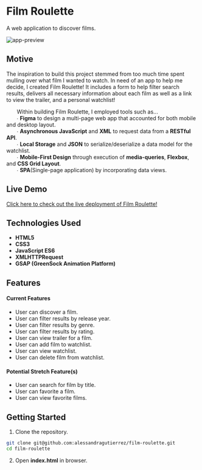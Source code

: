 # Film Roulette
A web application to discover films.

![app-preview](https://user-images.githubusercontent.com/82188718/128579926-d9fbad09-6abc-4d49-9426-dda2125fd6ba.gif)

## Motive
The inspiration to build this project stemmed from too much time spent mulling over what film I wanted to watch. In need of an app to help me decide, I created Film Roulette! It includes a form to help filter search results, delivers all necessary information about each film as well as a link to view the trailer, and a personal watchlist!

&nbsp;&nbsp;&nbsp;&nbsp;&nbsp;&nbsp; Within building Film Roulette, I employed tools such as...   
&nbsp;&nbsp;&nbsp;&nbsp;&nbsp;&nbsp; ∙ __Figma__ to design a multi-page web app that accounted for both mobile and desktop layout.  
&nbsp;&nbsp;&nbsp;&nbsp;&nbsp;&nbsp; ∙ __Asynchronous JavaScript__ and __XML__ to request data from a __RESTful API__.   
&nbsp;&nbsp;&nbsp;&nbsp;&nbsp;&nbsp; ∙ __Local Storage__ and __JSON__ to serialize/deserialize a data model for the watchlist.  
&nbsp;&nbsp;&nbsp;&nbsp;&nbsp;&nbsp; ∙ __Mobile-First Design__ through execution of __media-queries__, __Flexbox__, and __CSS Grid Layout__.  
&nbsp;&nbsp;&nbsp;&nbsp;&nbsp;&nbsp; ∙ __SPA__(Single-page application) by incorporating data views.  

## Live Demo
[Click here to check out the live deployment of Film Roulette!](https://alessandragutierrez.github.io/film-roulette/)

## Technologies Used
- __HTML5__
- __CSS3__
- __JavaScript ES6__
- __XMLHTTPRequest__
- __GSAP (GreenSock Animation Platform)__

## Features

#### Current Features
- User can discover a film.
- User can filter results by release year.
- User can filter results by genre.
- User can filter results by rating.
- User can view trailer for a film.
- User can add film to watchlist.
- User can view watchlist.
- User can delete film from watchlist.

#### Potential Stretch Feature(s)
- User can search for film by title.
- User can favorite a film.
- User can view favorite films.

## Getting Started
1. Clone the repository.
```bash
git clone git@github.com:alessandragutierrez/film-roulette.git
cd film-roulette
```
2. Open __index.html__ in browser.
